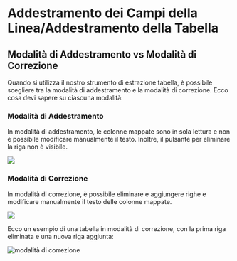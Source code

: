 # Addestramento dei Campi della Linea/Addestramento della Tabella

## Modalità di Addestramento vs Modalità di Correzione

Quando si utilizza il nostro strumento di estrazione tabella, è possibile scegliere tra la modalità di addestramento e la modalità di correzione. Ecco cosa devi sapere su ciascuna modalità:

### Modalità di Addestramento

In modalità di addestramento, le colonne mappate sono in sola lettura e non è possibile modificare manualmente il testo. Inoltre, il pulsante per eliminare la riga non è visibile.

![](https://lh7-us.googleusercontent.com/4kLjviYxCQDKZ79f8WhFxD1-6fu4kwHuubU5bJ\_gUIeC8YMof5uZyo4fGjlpqLJavKsDKyritUiRBEPqHKtgbZfJF7-iEgg0dKq9Uij\_tPGLWcNgwubi5ntYw7sMj2TMrzrw\_RUptwK0vXqY7vy4f9Q)

### Modalità di Correzione

In modalità di correzione, è possibile eliminare e aggiungere righe e modificare manualmente il testo delle colonne mappate.

![](https://lh7-us.googleusercontent.com/nOtjJPzPjMakpEZs0apOukqMeRbDg8fQJ131vKiSGhEc9klU-6pQFWc7lmwz\_3zn4H4TXdooN8miUUHf8e9YKo-p1iCW8o4OuJvMdIISH65RW3KceESRM0\_YVAX9ienQqJAbFjgRebeyIcHSALhooxg)

Ecco un esempio di una tabella in modalità di correzione, con la prima riga eliminata e una nuova riga aggiunta:

![modalità di correzione](https://lh7-us.googleusercontent.com/3C5zN2Uxh-MVUi1WwC70EZeoYtJAoDiCZjqBIGvaSVSCn9SU7wZENHTvaFIV55KckB94MFEDbn46T-oIClqcHesSJfrBSpCkLaMroVONR5380vzBMRsJ3nJxLlGE6GlISIJpYwQDHdJ\_NuMvAD1kN\_c)
